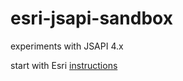 # esri-jsapi-sandbox
experiments with JSAPI 4.x

start with Esri [instructions](https://developers.arcgis.com/javascript/latest/guide/typescript-setup/index.html)